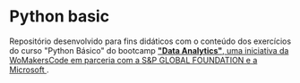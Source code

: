 <h1>
    <span> Python basic </span>
</h1>

Repositório desenvolvido para fins didáticos com o conteúdo dos exercícios 
do curso "Python Básico" do bootcamp [**"Data Analytics"**, uma iniciativa da WoMakersCode em parceria com a S&P GLOBAL FOUNDATION e a Microsoft ](https://womakerscode.org/data-analytics/?gad_source=1&gclid=Cj0KCQiAqL28BhCrARIsACYJvkcQKc19yyZIh1NjH7CSk5estThSlUbCmCdLD9YeigUIQYx6oiEzzaEaAmEnEALw_wcB). 


